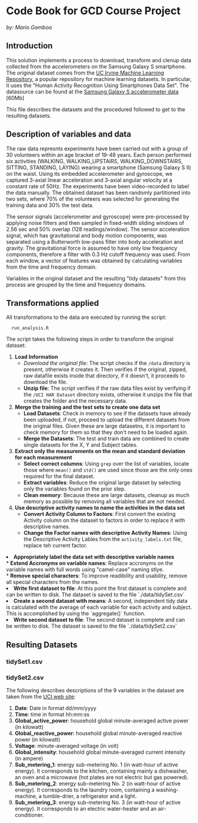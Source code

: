 Code Book for GCD Course Project
==================
<i>by: Mario Gamboa</i>

## Introduction

This solution implements a process to download, transform and clenup data collected from the accelerometers on the Samsung Galaxy S smartphone. The original dataset comes from the [UC Irvine Machine
Learning Repository](http://archive.ics.uci.edu/ml/), a popular repository for machine learning
datasets. In particular, it uses the "Human Activity Recognition Using Smartphones Data Set". The datasource can be found at the [Samsung Galaxy S accelerometer data](https://d396qusza40orc.cloudfront.net/getdata%2Fprojectfiles%2FUCI%20HAR%20Dataset.zip) [60Mb]

This file describes the datasets and the procedured followed to get to the resulting datasets.


## Description of variables and data

The raw data represnts experiments have been carried out with a group of 30 volunteers within an age bracket of 19-48 years. Each person performed six activities (WALKING, WALKING_UPSTAIRS, WALKING_DOWNSTAIRS, SITTING, STANDING, LAYING) wearing a smartphone (Samsung Galaxy S II) on the waist. Using its embedded accelerometer and gyroscope, we captured 3-axial linear acceleration and 3-axial angular velocity at a constant rate of 50Hz. The experiments have been video-recorded to label the data manually. The obtained dataset has been randomly partitioned into two sets, where 70% of the volunteers was selected for generating the training data and 30% the test data.

The sensor signals (accelerometer and gyroscope) were pre-processed by applying noise filters and then sampled in fixed-width sliding windows of 2.56 sec and 50% overlap (128 readings/window). The sensor acceleration signal, which has gravitational and body motion components, was separated using a Butterworth low-pass filter into body acceleration and gravity. The gravitational force is assumed to have only low frequency components, therefore a filter with 0.3 Hz cutoff frequency was used. From each window, a vector of features was obtained by calculating variables from the time and frequency domain. 

Variables in the original dataset and the resulting "tidy datasets" from this process are grouped by the time and frequency domains.


## Transformations applied

All transformations to the data are executed by running the script:

      run_analysis.R

The script takes the following steps in order to transform the original dataset:

1.    **Load Information**
      * _Download the original file_: The script checks if the `/data` directory is present, otherwise it creates it. Then verifies if the original, zipped, raw datafile exists inside that directory, if it doesn't, it proceeds to download the file.
      * <b>Unzip file</b>: The script verifies if the raw data files exist by verifying if the `/UCI HAR Dataset` directory exists, otherwise it unzips the file that creates the folder and the necessary data.
2.    <b>Merge the training and the test sets to create one data set</b>
      * <b>Load Datasets</b>: Check in memory to see if the datasets have already been uploaded, if not, proceed to upload the different datasets from the original files. Given these are large datasetns, it is important to check memory for them so that they don't need to be loaded again.
      * <b>Merge the Datasets</b>: The test and train data are combined to create single datasets for the X, Y and Subject tables.
3.    <b>Extract only the measurements on the mean and standard deviation for each measurement</b>
      * <b>Select correct columns</b>: Using `grep` over the list of variables, locate those where `mean()` and `std()` are used since those are the only ones required for the final dataset.
      * <b>Extract variables</b>: Reduce the original large dataset by selecting only the variables found on the prior step.
      * <b>Clean memory</b>: Because these are large datasets, cleanup as much memory as possible by removing all variables that are not needed.
4.    <b>Use descriptive activity names to name the activities in the data set</b>
      * <b>Convert Activity Column to Factors</b>: First convert the existing Activity column on the dataset to factors in order to replace it with descriptive names.
      * <b>Change the Factor names with descriptive Activity Names</b>: Using the Descriptive Activity Lables from the `activity_labels.txt` file, replace teh current factor.<br>


<li><b>Appropriately label the data set with descriptive variable names</b></li>
* <b>Extend Accronyms on variable names</b>: Replace accronyms on the variable names with full words using "camel-case" naming stlye.<br>
* <b>Remove special characters</b>: To improve readibility and usability, remove all special characters from the names.


<li><b>Write first dataset to file</b>: At this point the first dataset is complete and can be written to disk. The dataset is saved to the file `./data/tidySet.csv`</li>

<li><b>Create a second dataset with means</b>: A second, independent tidy data is calculated with the average of each variable for each activity and subject. This is accomplished by using the `aggregate()` function.</li>

<li><b>Write second dataset to file</b>: The second dataset is complete and can be written to disk. The dataset is saved to the file `./data/tidySet2.csv`</li>

</ol>

## Resulting Datasets

### tidySet1.csv

### tidySet2.csv


The following describes descriptions of the 9 variables in the dataset are taken
from
the <a href="https://archive.ics.uci.edu/ml/datasets/Individual+household+electric+power+consumption">UCI
web site</a>:

<ol>
<li><b>Date</b>: Date in format dd/mm/yyyy </li>
<li><b>Time</b>: time in format hh:mm:ss </li>
<li><b>Global_active_power</b>: household global minute-averaged active power (in kilowatt) </li>
<li><b>Global_reactive_power</b>: household global minute-averaged reactive power (in kilowatt) </li>
<li><b>Voltage</b>: minute-averaged voltage (in volt) </li>
<li><b>Global_intensity</b>: household global minute-averaged current intensity (in ampere) </li>
<li><b>Sub_metering_1</b>: energy sub-metering No. 1 (in watt-hour of active energy). It corresponds to the kitchen, containing mainly a dishwasher, an oven and a microwave (hot plates are not electric but gas powered). </li>
<li><b>Sub_metering_2</b>: energy sub-metering No. 2 (in watt-hour of active energy). It corresponds to the laundry room, containing a washing-machine, a tumble-drier, a refrigerator and a light. </li>
<li><b>Sub_metering_3</b>: energy sub-metering No. 3 (in watt-hour of active energy). It corresponds to an electric water-heater and an air-conditioner.</li>
</ol>
